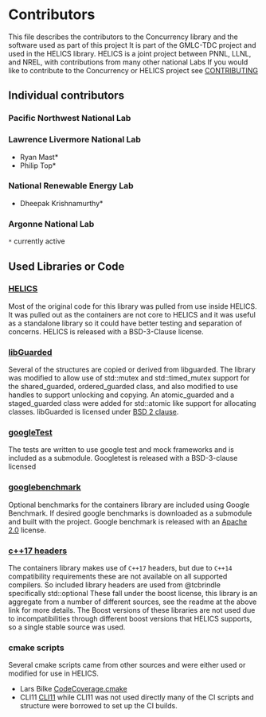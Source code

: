 # Contributors
This file describes the contributors to the Concurrency library and the software used as part of this project It is part of the GMLC-TDC project and used in the HELICS library.  HELICS is a joint project between PNNL, LLNL, and NREL, with contributions from many other national Labs
If you would like to contribute to the Concurrency or HELICS project see [CONTRIBUTING](CONTRIBUTING.md)
## Individual contributors
### Pacific Northwest National Lab

### Lawrence Livermore National Lab
-   Ryan Mast*
-   Philip Top*

### National Renewable Energy Lab
-   Dheepak Krishnamurthy*

### Argonne National Lab

 `*` currently active

## Used Libraries or Code

### [HELICS](https://github.com/GMLC-TDC/HELICS-src)  
Most of the original code for this library was pulled from use inside HELICS.  It was pulled out as the containers are not core to HELICS and it was useful as a standalone library so it could have better testing and separation of concerns.  HELICS is released with a BSD-3-Clause license.

### [libGuarded](https://github.com/copperspice/libguarded)
Several of the structures are copied or derived from libguarded. The library was modified to allow use of std::mutex and std::timed_mutex support for the shared_guarded, ordered_guarded class, and also modified to use handles to support unlocking and copying. An atomic_guarded and a staged_guarded class were added for std::atomic like support for allocating classes. libGuarded is licensed under [BSD 2 clause](https://github.com/copperspice/libguarded/blob/master/LICENSE).

### [googleTest](https://github.com/google/googletest)  
  The tests are written to use google test and mock frameworks and is included as a submodule.  Googletest is released with a BSD-3-clause licensed

### [googlebenchmark](https://github.com/google/benchmark)  
Optional benchmarks for the containers library are included using Google Benchmark. If desired google benchmarks is downloaded as a submodule and built with the project.  Google benchmark is released with an [Apache 2.0](https://github.com/google/benchmark/blob/master/LICENSE) license.

### [c++17 headers](https://github.com/tcbrindle/cpp17_headers)
The containers library makes use of `C++17` headers, but due to `C++14` compatibility requirements these are not available on all supported compilers.  So included library headers are used from @tcbrindle specifically std::optional  These fall under the boost license, this library is an aggregate from a number of different sources, see the readme at the above link for more details.  The Boost versions of these libraries are not used due to incompatibilities through different boost versions that HELICS supports, so a single stable source was used.

### cmake scripts
Several cmake scripts came from other sources and were either used or modified for use in HELICS.
-   Lars Bilke [CodeCoverage.cmake](https://github.com/bilke/cmake-modules/blob/master/CodeCoverage.cmake)
-   CLI11 [CLI11](https://github.com/CLIUtils/CLI11)  while CLI11 was not used directly many of the CI scripts and structure were borrowed to set up the CI builds.  

